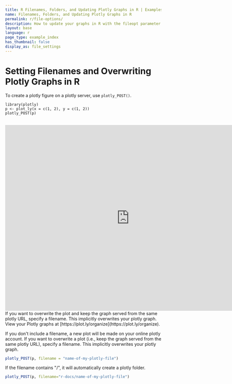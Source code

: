 ```yaml
---
title: R Filenames, Folders, and Updating Plotly Graphs in R | Examples | Plotly
name: Filenames, Folders, and Updating Plotly Graphs in R
permalink: r/file-options/
description: How to update your graphs in R with the fileopt parameter.
layout: base
language: r
page_type: example_index
has_thumbnail: false
display_as: file_settings
---
```


# Setting Filenames and Overwriting Plotly Graphs in R

To create a plotly figure on a plotly server, use `plotly_POST()`.

```{r}
library(plotly)
p <- plot_ly(x = c(1, 2), y = c(1, 2))
plotly_POST(p)
```

<br>

<iframe height="600" id="igraph" scrolling="no" seamless="seamless" src="https://plot.ly/~RPlotBot/1933.embed" width="800" frameBorder="0"></iframe>
<br>
If you want to overwrite the plot and keep the graph served from the same plotly URL, specify a filename.
This implicitly overwrites your plotly graph.
View your Plotly graphs at [https://plot.ly/organize](https://plot.ly/organize).


If you don't include a filename, a new plot will be made on your online plotly account. If you want to overwrite a plot (i.e., keep the graph served from the same plotly URL), specify a filename. This implicitly overwrites your plotly graph.

```r
plotly_POST(p, filename = "name-of-my-plotly-file")
```

If the filename contains "/", it will automatically create a plotly folder.

```r
plotly_POST(p, filename="r-docs/name-of-my-plotly-file")
```
